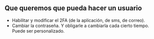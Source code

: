 ## Que queremos que pueda hacer un usuario
- Habilitar y modificar el 2FA (de la aplicación, de sms, de correo).
- Cambiar la contraseña. Y obligarle a cambiarla cada cierto tiempo. Puede ser personalizado.
